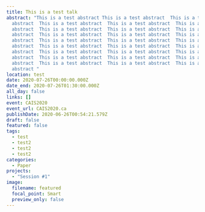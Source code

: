 ```yaml
---
title: This is a test talk
abstract: "This is a test abstract This is a test abstract  This is a test
  abstract  This is a test abstract  This is a test abstract  This is a test
  abstract  This is a test abstract  This is a test abstract  This is a test
  abstract  This is a test abstract  This is a test abstract  This is a test
  abstract  This is a test abstract  This is a test abstract  This is a test
  abstract  This is a test abstract  This is a test abstract  This is a test
  abstract  This is a test abstract  This is a test abstract  This is a test
  abstract  This is a test abstract  This is a test abstract  This is a test
  abstract  This is a test abstract  This is a test abstract  This is a test
  abstract "
location: test
date: 2020-07-26T00:00:00.000Z
date_end: 2020-07-26T01:30:00.000Z
all_day: false
links: []
event: CAIS2020
event_url: CAIS2020.ca
publishDate: 2020-06-26T00:54:21.579Z
draft: false
featured: false
tags:
  - test
  - test2
  - test2
  - test2
categories:
  - Paper
projects:
  - "Session #1"
image:
  filename: featured
  focal_point: Smart
  preview_only: false
---
```

